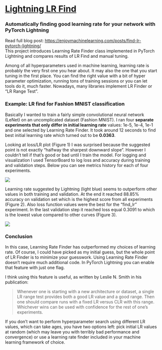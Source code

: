 # [Lightning LR Find](https://enjoymachinelearning.com/posts/find-lr-pytorch-lightning/)
### Automatically finding good learning rate for your network with PyTorch Lightning

Read full blog post: https://enjoymachinelearning.com/posts/find-lr-pytorch-lightning/  
This project introduces Learning Rate Finder class implemented in PyTorch Lightning and compares results of LR Find and manual tuning.

Among of all hyperparameters used in machine learning, learning rate is probably the very first one you hear about. It may also the one that you start tuning in the first place. You can find the right value with a bit of hyper parameter optimization, running tons of training sessions or you can let tools do it, much faster. Nowadays, many libraries implement LR Finder or “LR Range Test”.

### Example: LR find for Fashion MNIST classification

Basically I wanted to train a fairly simple convolutional neural network (LeNet) on an uncomplicated dataset (Fashion MNIST). I ran four **separate experiments that only differ in initial learning rate** values: 1e-5, 1e-4, 1e-1 and one selected by Learning Rate Finder. It took around 12 seconds to find best initial learning rate which turned out to be **0.0363**.

Looking at loss/LR plot (Figure 1) I was surprised because the suggested point is not exactly “halfway the sharpest downward slope”. However I couldn’t tell if that’s good or bad until I train the model. For logging and visualization I used TensorBoard to log loss and accuracy during training and validation steps. Below you can see metrics history for each of four experiments.

![](https://enjoymachinelearning.com/assets/images/009_train_val_acc.png)

Learning rate suggested by Lightning (light blue) seems to outperform other values in both training and validation. At the end it reached 88.85% accuracy on validation set which is the highest score from all experiments (Figure 2). Also loss function values were the best for the “find_lr” experiment. In the last validation step it reached loss equal 0.3091 to which is the lowest value compared to other curves (Figure 3).

![](https://enjoymachinelearning.com/assets/images/009_train_val_loss.png)

### Conclusion

In this case, Learning Rate Finder has outperformed my choices of learning rate. Of course, I could have picked as my initial guess, but the whole point of LR Finder is to minimize your guesswork. Using Learning Rate Finder doesn’t require much additional code. In PyTorch Lightning you can enable that feature with just one flag.

I think using this feature is useful, as written by Leslie N. Smith in his publication:

> Whenever one is starting with a new architecture or dataset, a single LR range test provides both a good LR value and a good range. Then one should compare runs with a fixed LR versus CLR with this range. Whichever wins can be used with confidence for the rest of one’s experiments.

If you don’t want to perform hyperparameter search using different LR values, which can take ages, you have two options left: pick initial LR values at random (which may leave you with terribly bad performance and convergence) or use a learning rate finder included in your machine learning framework of choice.
